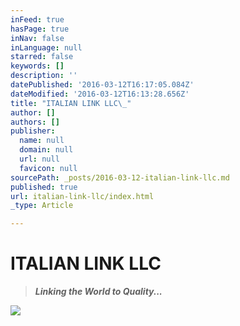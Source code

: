 ```yaml
---
inFeed: true
hasPage: true
inNav: false
inLanguage: null
starred: false
keywords: []
description: ''
datePublished: '2016-03-12T16:17:05.084Z'
dateModified: '2016-03-12T16:13:28.656Z'
title: "ITALIAN LINK LLC\_"
author: []
authors: []
publisher:
  name: null
  domain: null
  url: null
  favicon: null
sourcePath: _posts/2016-03-12-italian-link-llc.md
published: true
url: italian-link-llc/index.html
_type: Article

---
```

# ITALIAN LINK LLC 
> 
> **_Linking the World to Quality..._**

![](https://the-grid-user-content.s3-us-west-2.amazonaws.com/28790778-ef10-4a6a-9b7b-d963d657d144.png)
